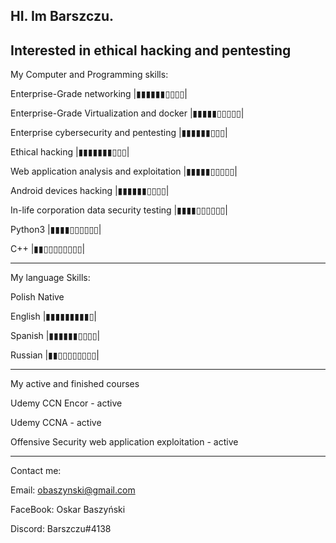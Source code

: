 HI. Im Barszczu.
-------------------------------------------------------------------------------------------------
Interested in ethical hacking and pentesting
-------------------------------------------------------------------------------------------------
My Computer and Programming skills:

Enterprise-Grade networking |▮▮▮▮▮▮▯▯▯▯|

Enterprise-Grade Virtualization and docker |▮▮▮▮▮▯▯▯▯▯|

Enterprise cybersecurity and pentesting |▮▮▮▮▮▮▯▯▯|

Ethical hacking |▮▮▮▮▮▮▮▯▯▯|

Web application analysis and exploitation |▮▮▮▮▮▯▯▯▯▯|

Android devices hacking |▮▮▮▮▮▮▯▯▯▯|

In-life corporation data security testing |▮▮▮▮▯▯▯▯▯▯|

Python3 |▮▮▮▮▯▯▯▯▯▯|

C++ |▮▮▯▯▯▯▯▯▯▯|


--------------------------------------------------------------------------------------------------

My language Skills:

Polish Native

English |▮▮▮▮▮▮▮▮▮▯|

Spanish |▮▮▮▮▮▮▯▯▯▯|

Russian |▮▮▯▯▯▯▯▯▯▯|

-----------------------------------------------------------------------------------------------------

My active and finished courses

Udemy CCN Encor - active

Udemy CCNA - active

Offensive Security web application exploitation - active

---------------------------------------------------------------------------------------------------------

Contact me:

Email: obaszynski@gmail.com

FaceBook: Oskar Baszyński

Discord: Barszczu#4138
